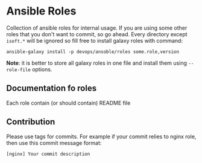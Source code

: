 Ansible Roles
=================

Collection of ansible roles for internal usage. If you are using some other roles that you don't want to commit, so go ahead. Every directory except `isoft.*` will be ignored so fill free to install galaxy roles with command:

```
ansible-galaxy install -p devops/ansoble/roles some.role,version
```

**Note**: it is better to store all galaxy roles in one file and install them using `--role-file` options.

## Documentation fo roles
Each role contain (or should contain) README file

## Contribution

Please use tags for commits. For example if your commit relies to nginx role, then use this commit message format:

```
[nginx] Your commit description
```

